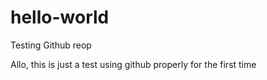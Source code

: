 # hello-world
Testing Github reop

Allo, this is just a test using github properly for the first time
